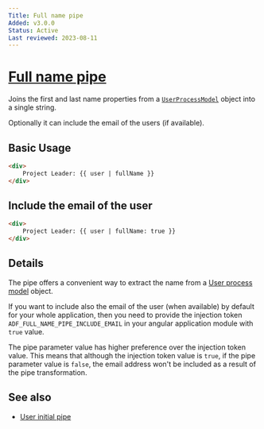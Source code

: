 ```yaml
---
Title: Full name pipe
Added: v3.0.0
Status: Active
Last reviewed: 2023-08-11
---
```


# [Full name pipe](../../../lib/core/src/lib/pipes/full-name.pipe.ts "Defined in full-name.pipe.ts")

Joins the first and last name properties from a [`UserProcessModel`](../../core/models/user-process.model.md) object into a single string.

Optionally it can include the email of the users (if available).

## Basic Usage

<!-- {% raw %} -->

```HTML
<div>
    Project Leader: {{ user | fullName }}
</div>
```

<!-- {% endraw %} -->

## Include the email of the user 

<!-- {% raw %} -->

```HTML
<div>
    Project Leader: {{ user | fullName: true }}
</div>
```

<!-- {% endraw %} -->

## Details

The pipe offers a convenient way to extract the name from a [User process model](../models/user-process.model.md) object.

If you want to include also the email of the user (when available) by default for your whole application, then you need to provide the injection token `ADF_FULL_NAME_PIPE_INCLUDE_EMAIL` in your angular application module with `true` value.

The pipe parameter value has higher preference over the injection token value. This means that although the injection token value is `true`, if the pipe parameter value is `false`, the email address won't be included as a result of the pipe transformation.

## See also

-   [User initial pipe](user-initial.pipe.md)
